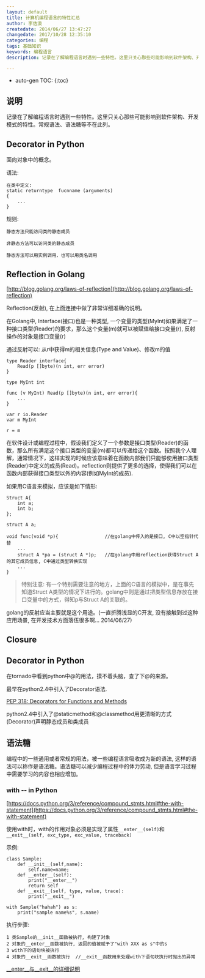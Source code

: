 ```yaml
---
layout: default
title: 计算机编程语言的特性汇总
author: 李佶澳
createdate: 2014/06/27 13:47:27
changedate: 2017/10/28 12:35:10
categories: 编程
tags: 基础知识
keywords: 编程语言
description: 记录在了解编程语言时遇到一些特性。这里只关心那些可能影响到软件架构、开发模式的特性

---
```


* auto-gen TOC:
{:toc}

## 说明

记录在了解编程语言时遇到一些特性。这里只关心那些可能影响到软件架构、开发模式的特性。常规语法、语法糖等不在此列。

## Decorator in  Python

面向对象中的概念。

语法:

	在类中定义:
	static returntype  fucnname (arguments)
	{
		...
	}

规则:

	静态方法只能访问类的静态成员

	非静态方法可以访问类的静态成员

	静态方法可以用实例调用，也可以用类名调用

## Reflection in Golang

[http://blog.golang.org/laws-of-reflection](http://blog.golang.org/laws-of-reflection)

Reflection(反射), 在上面连接中做了非常详细准确的说明。

在Golang中, Interface(接口)也是一种类型, 一个变量的类型(MyInt)如果满足了一种接口类型(Reader)的要求，那么这个变量(m)就可以被赋值给接口变量(r), 反射操作的对象是接口变量(r)

通过反射可以: 从r中获得m的相关信息(Type and Value)、修改m的值

	type Reader interface{
		Read(p []byte)(n int, err error)
	}

	type MyInt int

	func (v MyInt) Read(p []byte)(n int, err error){
		...
	}

	var r io.Reader
	var m MyInt

	r = m

在软件设计或编程过程中，假设我们定义了一个参数是接口类型(Reader)的函数，那么所有满足这个接口类型的变量(m)都可以传递给这个函数。按照我个人理解，通常情况下，这样实现的时候应该意味着在函数内部我们只能够使用接口类型(Reader)中定义的成员(Read)。reflection则提供了更多的选择，使得我们可以在函数内部获得接口类型以外的内容(例如MyInt的成员).

如果用C语言来模拟，应该是如下情形:

	Struct A{
		int a;
		int b;
	};

	struct A a;

	void func(void *p){                 //在golang中传入的是接口, C中以空指针代替
		...
		struct A *pa = (struct A *)p;   //在golang中用reflection获得Struct A的其它成员信息, C中通过类型转换实现
		...
	}

>特别注意: 有一个特别需要注意的地方，上面的C语言的模拟中，是在事先知道Struct A类型的情况下进行的。golang中则是通过把类型信息存放在接口变量中的方式，得知p与Struct A的关联的。

golang的反射应当主要就是这个用途。(一直折腾浅显的C开发, 没有接触到过这种应用场景, 在开发技术方面落伍很多啊... 2014/06/27)

## Closure

## Decorator in Python

在tornado中看到python中@的用法，摸不着头脑，查了下@的来源。

最早在python2.4中引入了Decorator语法.

[PEP 318: Decorators for Functions and Methods](https://docs.python.org/3/whatsnew/2.4.html?highlight=decorated%20function)

python2.4中引入了@staticmethod和@classmethod用更清晰的方式(Decorator)声明静态成员和类成员

## 语法糖

编程中的一些通用或者常规的用法，被一些编程语言吸收成为新的语法, 这样的语法可以称作是语法糖。语法糖可以减少编程过程中的体力劳动, 但是语言学习过程中需要学习的内容也相应增加。

### with -- in Python

[https://docs.python.org/3/reference/compound_stmts.html#the-with-statement](https://docs.python.org/3/reference/compound_stmts.html#the-with-statement)

使用with时，with的作用对象必须是实现了属性`__enter__(self)`和`__exit__(self, exc_type, exc_value, traceback)`

示例:

	class Sample:
		def __init__(self,name):
			self.name=name;
		def __enter__(self):
			print("__enter__")
			return self
		def __exit__(self, type, value, trace):
			print("__exit__")

	with Sample("hahah") as s:
		print("sample name%s", s.name)

执行步骤:

	1 类Sample的__init__函数被执行, 构建了对象
	2 对象的__enter__函数被执行, 返回的值被赋予了"with XXX as s"中的s
	3 with下的语句块被执行
	4 对象的__exit__函数被执行  //__exit__函数用来处理with下语句块执行时抛出的异常

[__enter__与__exit__的详细说明](https://docs.python.org/3/library/stdtypes.html#typecontextmanager)

